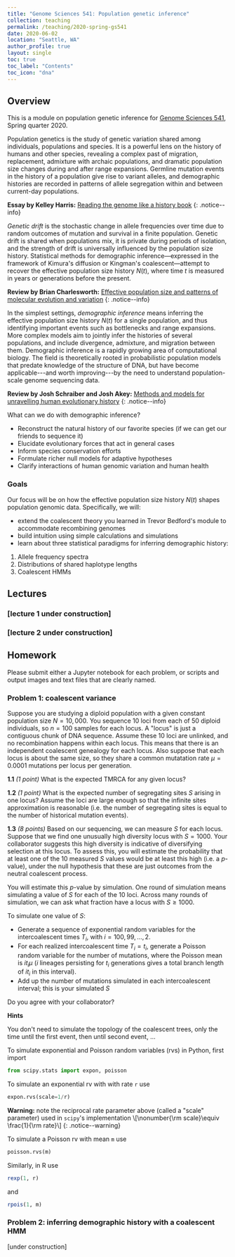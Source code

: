 ```yaml
---
title: "Genome Sciences 541: Population genetic inference"
collection: teaching
permalink: /teaching/2020-spring-gs541
date: 2020-06-02
location: "Seattle, WA"
author_profile: true
layout: single
toc: true
toc_label: "Contents"
toc_icon: "dna"
---
```




Overview
---

This is a module on population genetic inference for [Genome Sciences 541](https://noble.gs.washington.edu/~wnoble/genome541/), Spring quarter 2020.

Population genetics is the study of genetic variation shared among individuals, populations and species.
It is a powerful lens on the history of humans and other species, revealing a complex past of migration, replacement, admixture with archaic populations, and dramatic population size changes during and after range expansions.
Germline mutation events in the history of a population give rise to variant alleles, and demographic histories are recorded in patterns of allele segregation within and between current-day populations.

**Essay by Kelley Harris:** [Reading the genome like a history book](https://science.sciencemag.org/content/358/6368/1265.2.full)
{: .notice--info}

_Genetic drift_ is the stochastic change in allele frequencies over time due to random outcomes of mutation and survival in a finite population.
Genetic drift is shared when populations mix, it is private during periods of isolation, and the strength of drift is universally influenced by the population size history.
Statistical methods for demographic inference—expressed in the framework of Kimura's diffusion or Kingman's coalescent—attempt to recover the effective population size history $N(t)$, where time $t$ is measured in years or generations before the present.

**Review by Brian Charlesworth:** [Effective population size and patterns of molecular evolution and variation](https://www.nature.com/articles/nrg2526)
{: .notice--info}

<!-- Check dis[^foo]
[^foo]: bar -->

In the simplest settings, _demographic inference_ means inferring the effective population size history $N(t)$ for a single population, and thus identifying important events such as bottlenecks and range expansions.
More complex models aim to jointly infer the histories of several populations, and include divergence, admixture, and migration between them.
Demographic inference is a rapidly growing area of computational biology.
The field is theoretically rooted in probabilistic population models that predate knowledge of the structure of DNA, but have become applicable---and worth improving---by the need to understand population-scale genome sequencing data.

**Review by Josh Schraiber and Josh Akey:** [Methods and models for unravelling human evolutionary history](https://www.nature.com/articles/nrg4005)
{: .notice--info}

What can we do with demographic inference?
- Reconstruct the natural history of our favorite species (if we can get our friends to sequence it)
- Elucidate evolutionary forces that act in general cases
- Inform species conservation efforts
- Formulate richer null models for adaptive hypotheses
- Clarify interactions of human genomic variation and human health


### Goals
Our focus will be on how the effective population size history $N(t)$ shapes population genomic data.
Specifically, we will:
- extend the coalescent theory you learned in Trevor Bedford's module to accommodate recombining genomes
- build intuition using simple calculations and simulations
- learn about three statistical paradigms for inferring demographic history:
 1. Allele frequency spectra
 2. Distributions of shared haplotype lengths
 3. Coalescent HMMs


Lectures
---

### [lecture 1 under construction]
### [lecture 2 under construction]


Homework
---

Please submit either a Jupyter notebook for each problem, or scripts and output images and text files that are clearly named.

### Problem 1: coalescent variance

Suppose you are studying a diploid population with a given constant population size $N = 10,000$.
You sequence 10 loci from each of 50 diploid individuals, so $n = 100$ samples for each locus.
A "locus" is just a contiguous chunk of DNA sequence.
Assume these 10 loci are unlinked, and no recombination happens within each locus.
This means that there is an independent coalescent genealogy for each locus.
Also suppose that each locus is about the same size, so they share a common mutatation rate $\mu=0.0001$ mutations per locus per generation.

**1.1** _(1 point)_ What is the expected TMRCA for any given locus?

**1.2** _(1 point)_ What is the expected number of segregating sites $S$ arising in one locus? Assume the loci are large enough so that the infinite sites approximation is reasonable (i.e. the number of segregating sites is equal to the number of historical mutation events).

**1.3** _(8 points)_ Based on our sequencing, we can measure $S$ for each locus.
Suppose that we find one unusually high diversity locus with $S=1000$.
Your collaborator suggests this high diversity is indicative of diversifying selection at this locus.
To assess this, you will estimate the probability that at least one of the 10 measured $S$ values would be at least this high (i.e. a $p$-value), under the null hypothesis that these are just outcomes from the neutral coalescent process.

You will estimate this $p$-value by simulation.
One round of simulation means simulating a value of $S$ for each of the 10 loci.
Across many rounds of simulation, we can ask what fraction have a locus with $S\ge1000$.

To simulate one value of $S$:
- Generate a sequence of exponential random variables for the intercoalescent times $T_i$, with $i=100,99,\dots,2$.
- For each realized intercoalescent time $T_i=t_i$, generate a Poisson random variable for the number of mutations, where the Poisson mean is $it_i\mu$ ($i$ lineages persisting for $t_i$ generations gives a total branch length of $it_i$ in this interval).
- Add up the number of mutations simulated in each intercoalescent interval; this is your simulated $S$

Do you agree with your collaborator?

**Hints**

You don't need to simulate the topology of the coalescent trees, only the time until the first event, then until second event, ...

To simulate exponential and Poisson random variables (rvs) in Python, first import
```python
from scipy.stats import expon, poisson
```
To simulate an exponential rv with with rate `r` use
```python
expon.rvs(scale=1/r)
```

**Warning:** note the reciprocal rate parameter above (called a "scale" parameter) used in `scipy`'s implementation
\\[\nonumber{\rm scale}\equiv \frac{1}{\rm rate}\\]
{: .notice--warning}

To simulate a Poisson rv with mean `m` use
```python
poisson.rvs(m)
```

Similarly, in R use
```R
rexp(1, r)
```
and
```R
rpois(1, m)
```


### Problem 2: inferring demographic history with a coalescent HMM

[under construction]
<!-- This problem leverages variability in coalescent time to make a probabilistic
estimate about demographic history $N(t)$.
By comparing two haplotypes (i.e. two homologous chromosomes in one
diploid individual), the local sequence divergence between the two will vary
across positions. -->



<!-- [link a section](#overview) -->

